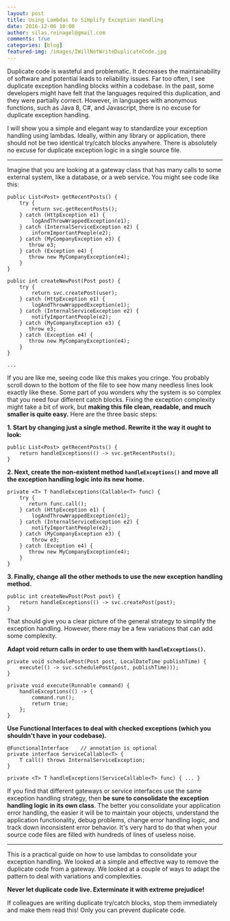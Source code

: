 ```yaml
---
layout: post
title: Using Lambdas to Simplify Exception Handling
date: 2016-12-06 10:00
author: silas.reinagel@gmail.com
comments: true
categories: [blog]
featured-img: /images/IWillNotWriteDuplicateCode.jpg
---
```


Duplicate code is wasteful and problematic. It decreases the maintainability of software and potential leads to reliability issues. Far too often, I see duplicate exception handling blocks within a codebase. In the past, some developers might have felt that the languages required this duplication, and they were partially correct. However, in languages with anonymous functions, such as Java 8, C#, and Javascript, there is no excuse for duplicate exception handling. 

I will show you a simple and elegant way to standardize your exception handling using lambdas. Ideally, within any library or application, there should not be two identical try/catch blocks anywhere. There is absolutely no excuse for duplicate exception logic in a single source file. 

----

Imagine that you are looking at a gateway class that has many calls to some external system, like a database, or a web service. You might see code like this:

```
public List<Post> getRecentPosts() {
    try {
        return svc.getRecentPosts();
    } catch (HttpException e1) {
        logAndThrowWrappedException(e1);
    } catch (InternalServiceException e2) {
        informImportantPeople(e2);
    } catch (MyCompanyException e3) {
       throw e3;
    } catch (Exception e4) {
       throw new MyCompanyException(e4);
    }
}

public int createNewPost(Post post) {
    try {
        return svc.createPost(user);
    } catch (HttpException e1) {
        logAndThrowWrappedException(e1);
    } catch (InternalServiceException e2) {
        notifyImportantPeople(e2);
    } catch (MyCompanyException e3) {
       throw e3;
    } catch (Exception e4) {
       throw new MyCompanyException(e4);
    }
}

...
```

If you are like me, seeing code like this makes you cringe. You probably scroll down to the bottom of the file to see how many needless lines look exactly like these. Some part of you wonders why the system is so complex that you need four different catch blocks. Fixing the exception complexity might take a bit of work, but <strong>making this file clean, readable, and much smaller is quite easy.</strong> Here are the three basic steps:

<strong>1. Start by changing just a single method. Rewrite it the way it ought to look: </strong>

```
public List<Post> getRecentPosts() {
    return handleExceptions(() -> svc.getRecentPosts();
}
```

<strong>2. Next, create the non-existent method ```handleExceptions()``` and move all the exception handling logic into its new home.</strong>

```
private <T> T handleExceptions(Callable<T> func) {
    try {
       return func.call();
    } catch (HttpException e1) {
        logAndThrowWrappedException(e1);
    } catch (InternalServiceException e2) {
        notifyImportantPeople(e2);
    } catch (MyCompanyException e3) {
        throw e3;
    } catch (Exception e4) {
       throw new MyCompanyException(e4);
    }
}
```

<strong>3. Finally, change all the other methods to use the new exception handling method.</strong>

```
public int createNewPost(Post post) {
    return handleExceptions(() -> svc.createPost(post);
}
```

That should give you a clear picture of the general strategy to simplify the exception handling. However, there may be a few variations that can add some complexity. 

<strong>Adapt void return calls in order to use them with ```handleExceptions()```.</strong>

```
private void schedulePost(Post post, LocalDateTime publishTime) {
    execute(() -> svc.schedulePost(post, publishTime)));
}

private void execute(Runnable command) {
    handleExceptions(() -> {
        command.run();
        return true;
    };
}
```

<strong>Use Functional Interfaces to deal with checked exceptions (which you shouldn't have in your codebase).</strong>

```
@FunctionalInterface    // annotation is optional
private interface ServiceCallable<T> {
    T call() throws InternalServiceException;
}

private <T> T handleExceptions(ServiceCallable<T> func) { ... }
```

If you find that different gateways or service interfaces use the same exception handling strategy, then <strong>be sure to consolidate the exception handling logic in its own class</strong>. The better you consolidate your application error handling, the easier it will be to maintain your objects, understand the application functionality, debug problems, change error handling logic, and track down inconsistent error behavior. It's very hard to do that when your source code files are filled with hundreds of lines of useless noise. 

----

This is a practical guide on how to use lambdas to consolidate your exception handling. We looked at a simple and effective way to remove the duplicate code from a gateway. We looked at a couple of ways to adapt the pattern to deal with variations and complexities. 

<strong>Never let duplicate code live. Exterminate it with extreme prejudice!</strong>

If colleagues are writing duplicate try/catch blocks, stop them immediately and make them read this! Only you can prevent duplicate code. 
